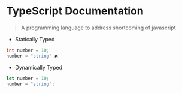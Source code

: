 # TypeScript Documentation

> A programming language to address shortcoming of javascript

- Statically Typed

```c++
int number = 10;
number = "string" ❌
```

- Dynamically Typed

```js
let number = 10;
number = "string";
```
